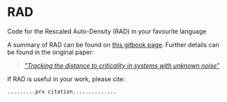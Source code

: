 # RAD
Code for the Rescaled Auto-Density (RAD) in your favourite language

A summary of RAD can be found on [this gitbook page](.....).
Further details can be found in the original paper:
> [_"Tracking the distance to criticality in systems with unknown noise"_](...)

If RAD is useful in your work, please cite:
```
.........prx citation..............
```
